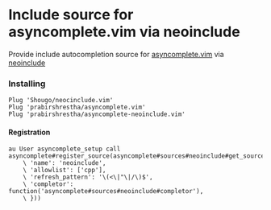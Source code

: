 Include source for asyncomplete.vim via neoinclude
============================================

Provide include autocompletion source for [asyncomplete.vim](https://github.com/prabirshrestha/asyncomplete.vim) via
[neoinclude](https://github.com/Shougo/neoinclude.vim)

### Installing

```vim
Plug 'Shougo/neocinclude.vim'
Plug 'prabirshrestha/asyncomplete.vim'
Plug 'prabirshrestha/asyncomplete-neoinclude.vim'
```

#### Registration

```vim
au User asyncomplete_setup call asyncomplete#register_source(asyncomplete#sources#neoinclude#get_source_options({
    \ 'name': 'neoinclude',
    \ 'allowlist': ['cpp'],
    \ 'refresh_pattern': '\(<\|"\|/\)$',
    \ 'completor': function('asyncomplete#sources#neoinclude#completor'),
    \ }))
```
